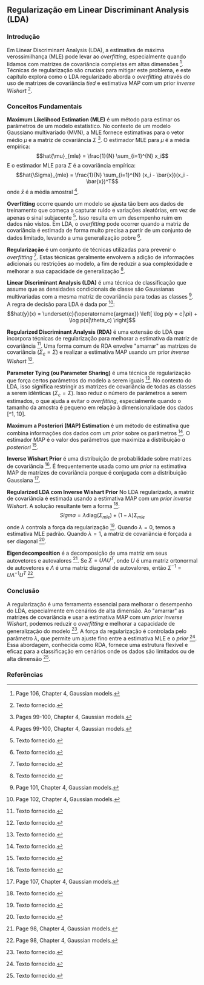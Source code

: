 ## Regularização em Linear Discriminant Analysis (LDA)

### Introdução
Em Linear Discriminant Analysis (LDA), a estimativa de máxima verossimilhança (MLE) pode levar ao *overfitting*, especialmente quando lidamos com matrizes de covariância completas em altas dimensões [^10]. Técnicas de regularização são cruciais para mitigar este problema, e este capítulo explora como o LDA regularizado aborda o *overfitting* através do uso de matrizes de covariância *tied* e estimativa MAP com um prior *inverse Wishart* [^1].

### Conceitos Fundamentais
**Maximum Likelihood Estimation (MLE)** é um método para estimar os parâmetros de um modelo estatístico. No contexto de um modelo Gaussiano multivariado (MVN), a MLE fornece estimativas para o vetor médio $\mu$ e a matriz de covariância $\Sigma$ [^4]. O estimador MLE para $\mu$ é a média empírica:
$$hat{\mu}_{mle} = \frac{1}{N} \sum_{i=1}^{N} x_i$$
E o estimador MLE para $\Sigma$ é a covariância empírica:
$$hat{\Sigma}_{mle} = \frac{1}{N} \sum_{i=1}^{N} (x_i - \bar{x})(x_i - \bar{x})^T$$
onde $\bar{x}$ é a média amostral [^4].

**Overfitting** ocorre quando um modelo se ajusta tão bem aos dados de treinamento que começa a capturar ruído e variações aleatórias, em vez de apenas o sinal subjacente [^1]. Isso resulta em um desempenho ruim em dados não vistos. Em LDA, o *overfitting* pode ocorrer quando a matriz de covariância é estimada de forma muito precisa a partir de um conjunto de dados limitado, levando a uma generalização pobre [^1].

**Regularização** é um conjunto de técnicas utilizadas para prevenir o *overfitting* [^1]. Estas técnicas geralmente envolvem a adição de informações adicionais ou restrições ao modelo, a fim de reduzir a sua complexidade e melhorar a sua capacidade de generalização [^1].

**Linear Discriminant Analysis (LDA)** é uma técnica de classificação que assume que as densidades condicionais de classe são Gaussianas multivariadas com a mesma matriz de covariância para todas as classes [^5]. A regra de decisão para LDA é dada por [^6]:
$$hat{y}(x) = \underset{c}{\operatorname{argmax}} \left[ \log p(y = c|\pi) + \log p(x|\theta_c) \right]$$

**Regularized Discriminant Analysis (RDA)** é uma extensão do LDA que incorpora técnicas de regularização para melhorar a estimativa da matriz de covariância [^1]. Uma forma comum de RDA envolve "amarrar" as matrizes de covariância ($\Sigma_c = \Sigma$) e realizar a estimativa MAP usando um prior *inverse Wishart* [^1].

**Parameter Tying (ou Parameter Sharing)** é uma técnica de regularização que força certos parâmetros do modelo a serem iguais [^1]. No contexto do LDA, isso significa restringir as matrizes de covariância de todas as classes a serem idênticas ($\Sigma_c = \Sigma$). Isso reduz o número de parâmetros a serem estimados, o que ajuda a evitar o *overfitting*, especialmente quando o tamanho da amostra é pequeno em relação à dimensionalidade dos dados [^1, 10].

**Maximum a Posteriori (MAP) Estimation** é um método de estimativa que combina informações dos dados com um *prior* sobre os parâmetros [^1]. O estimador MAP é o valor dos parâmetros que maximiza a distribuição *a posteriori* [^1].

**Inverse Wishart Prior** é uma distribuição de probabilidade sobre matrizes de covariância [^1]. É frequentemente usada como um *prior* na estimativa MAP de matrizes de covariância porque é conjugada com a distribuição Gaussiana [^11].

**Regularized LDA com Inverse Wishart Prior** No LDA regularizado, a matriz de covariância é estimada usando a estimativa MAP com um *prior inverse Wishart*. A solução resultante tem a forma [^1]:
$$Sigma = \lambda \text{diag}(\Sigma_{mle}) + (1 - \lambda) \Sigma_{mle}$$
onde $\lambda$ controla a força da regularização [^1]. Quando $\lambda = 0$, temos a estimativa MLE padrão. Quando $\lambda = 1$, a matriz de covariância é forçada a ser diagonal [^1].

**Eigendecomposition** é a decomposição de uma matriz em seus autovetores e autovalores [^2]. Se $\Sigma = U \Lambda U^T$, onde $U$ é uma matriz ortonormal de autovetores e $\Lambda$ é uma matriz diagonal de autovalores, então $\Sigma^{-1} = U \Lambda^{-1} U^T$ [^2].

### Conclusão
A regularização é uma ferramenta essencial para melhorar o desempenho do LDA, especialmente em cenários de alta dimensão. Ao "amarrar" as matrizes de covariância e usar a estimativa MAP com um *prior inverse Wishart*, podemos reduzir o *overfitting* e melhorar a capacidade de generalização do modelo [^1]. A força da regularização é controlada pelo parâmetro $\lambda$, que permite um ajuste fino entre a estimativa MLE e o *prior* [^1]. Essa abordagem, conhecida como RDA, fornece uma estrutura flexível e eficaz para a classificação em cenários onde os dados são limitados ou de alta dimensão [^1].

### Referências
[^1]: Texto fornecido.
[^2]: Page 98, Chapter 4, Gaussian models.
[^3]: Page 99, Chapter 4, Gaussian models.
[^4]: Pages 99-100, Chapter 4, Gaussian models.
[^5]: Page 101, Chapter 4, Gaussian models.
[^6]: Page 102, Chapter 4, Gaussian models.
[^7]: Page 103, Chapter 4, Gaussian models.
[^8]: Page 104, Chapter 4, Gaussian models.
[^9]: Page 105, Chapter 4, Gaussian models.
[^10]: Page 106, Chapter 4, Gaussian models.
[^11]: Page 107, Chapter 4, Gaussian models.
[^12]: Page 108, Chapter 4, Gaussian models.
[^13]: Page 109, Chapter 4, Gaussian models.
[^14]: Page 110, Chapter 4, Gaussian models.
[^15]: Page 111, Chapter 4, Gaussian models.
[^16]: Page 112, Chapter 4, Gaussian models.
[^17]: Page 113, Chapter 4, Gaussian models.
[^18]: Page 114, Chapter 4, Gaussian models.
[^19]: Page 115, Chapter 4, Gaussian models.
[^20]: Page 116, Chapter 4, Gaussian models.
[^21]: Page 117, Chapter 4, Gaussian models.
[^22]: Page 118, Chapter 4, Gaussian models.
[^23]: Page 119, Chapter 4, Gaussian models.
[^24]: Page 120, Chapter 4, Gaussian models.
[^25]: Page 121, Chapter 4, Gaussian models.
[^26]: Page 122, Chapter 4, Gaussian models.
[^27]: Page 123, Chapter 4, Gaussian models.
[^28]: Page 124, Chapter 4, Gaussian models.
[^29]: Page 125, Chapter 4, Gaussian models.
[^30]: Page 126, Chapter 4, Gaussian models.
[^31]: Page 127, Chapter 4, Gaussian models.
[^32]: Page 128, Chapter 4, Gaussian models.
[^33]: Page 129, Chapter 4, Gaussian models.
[^34]: Page 130, Chapter 4, Gaussian models.
[^35]: Page 131, Chapter 4, Gaussian models.
[^36]: Page 132, Chapter 4, Gaussian models.
[^37]: Page 133, Chapter 4, Gaussian models.
[^38]: Page 134, Chapter 4, Gaussian models.
[^39]: Page 135, Chapter 4, Gaussian models.
[^40]: Page 136, Chapter 4, Gaussian models.
[^41]: Page 137, Chapter 4, Gaussian models.
[^42]: Page 138, Chapter 4, Gaussian models.
[^43]: Page 139, Chapter 4, Gaussian models.
[^44]: Page 140, Chapter 4, Gaussian models.
[^45]: Page 141, Chapter 4, Gaussian models.
[^46]: Page 142, Chapter 4, Gaussian models.
[^47]: Page 143, Chapter 4, Gaussian models.
[^48]: Page 144, Chapter 4, Gaussian models.
[^49]: Page 145, Chapter 4, Gaussian models.
[^50]: Page 146, Chapter 4, Gaussian models.
[^51]: Page 147, Chapter 4, Gaussian models.
<!-- END -->